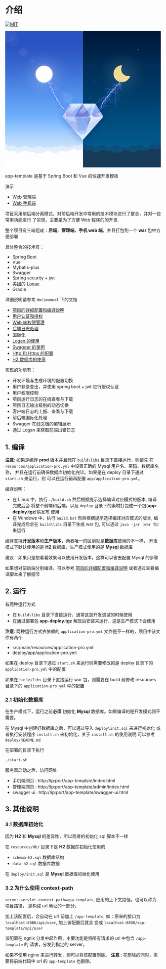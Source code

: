 # 介绍

[![MIT](https://img.shields.io/dub/l/vibe-d.svg?style=flat-square)](http://opensource.org/licenses/MIT)

![海报](./poster.jpg)

app-template 是基于 Spring Boot 和 Vue 的快速开发模板

演示

* [Web 管理端](http://47.105.79.88:8090/app-template/admin/index.html)
* [Web 手机端](http://47.105.79.88:8090/app-template/index.html)

项目采用前后端分离模式，对前后端开发中常用的技术模块进行了整合，并对一些常用功能进行
了实现，主要是为了方便 Web 程序的的开发.

整个项目有三端组成：**后端**，**管理端**，**手机 web 端**，并且打包到一个 **war** 包中方便部署

具体整合的技术有：

* Spring Boot
* Vue
* Mybatis-plus
* Swagger
* Spring security + jwt
* 美团的 [Logan](https://github.com/Meituan-Dianping/Logan)
* Gradle

详细说明请参考 `doc\manual` 下的文档

* [项目的详细配置和编译说明](./doc/manual/项目配置.md)
* [用户认证和授权](./doc/manual/用户认证和授权(用户名和密码).md)
* [Web 端权限管理](./doc/manual/权限管理.md)
* [后端日志处理](./doc/manual/日志.md)
* [国际化](./doc/manual/国际化.md)
* [Logan 的使用](./doc/manual/logan.md)
* [Swagger 的使用](./doc/manual/swagger.md)
* [Http 和 Https 的配置](./doc/manual/http和https.md)
* [H2 数据库的使用](./doc/manual/h2数据库.md)

实现的功能有：

* 开发环境与生成环境的配置切换
* 用户登录登出，并使用 spring boot + jwt 进行授权认证
* 用户权限控制
* 项目运行日志的在线查看与下载
* 项目日志输出级别的动态切换
* 客户端日志的上报、查看与下载
* 前后端国际化处理
* Swagger 在线文档的编辑展示
* 通过 Logan 来获取前端出错日志

## 1. 编译

**注意**: 如果是编译 **prod** 版本并且想在 `build\libs` 目录下直接运行，则请先
在 `resources/application-pro.yml` 中设置正确的 Mysql 用户名、密码、数据库名称，
并且在运行前确保数据库初始化完毕。如果是在 deploy 目录下通过 `start.sh` 来运行，则
可以在运行前再配置 `app/application-pro.yml`。

编译说明：

* 在 Linux 中，执行 `./build.sh` 然后根据提示选择编译对应模式的版本, 编译完成后会
将整个前端和后端，以及 `deploy` 目录下的素材打包成一个包(**app-deploy.tgz**)供发布
使用
* 在 Windows 中，执行 `build.bat` 然后根据提示选择编译对应模式的版本, 编译完成后会在
`build\libs` 目录下生成 war 包, 可以通过 `java -jar [war 包]` 来运行

编译支持**开发版本**和**生产版本**，两者唯一的区别就是**数据库**使用的不一样，
开发模式下默认使用的是 **H2** 数据库，生产模式使用的是 **Mysql** 数据库

建议：如果只是想看看效果可以使用开发版本，这样可以省去配置 Mysql 的步骤

如果想对前后端分别编译，可以参考 [项目的详细配置和编译说明](./doc/manual/项目配置.md)
或者通过查看编译脚本来了解细节

## 2. 运行

有两种运行方式

* 在 `build\libs` 目录下直接运行，通常这是开发调试的时候使用
* 在通过部署包 **app-deploy.tgz** 解压后安装来运行，这是生产模式下会使用

**注意**: 两种运行方式衣依赖的 `application-pro.yml` 文件是不一样的，项目中该文件有两个

* src/main/resources/application-pro.yml
* deploy/app/application-pro.yml

如果在 deploy 目录下通过 `start.sh` 来运行则需要修改的是 deploy 目录下的
`application-pro.yml` 中的配置

如果在 `build/libs` 目录下直接运行 war 包，则需要在 build 前修改 resources 目录下的
`application-pro.yml` 中的配置

### 2.1 初始化数据库

在生产模式下，运行之前**必须** 初始化 **Mysql** 数据库。如果编译的是开发模式则不需要。

在 Mysql 中创建好数据库之后，可以通过导入 `deploy\init.sql` 来进行初始化
或者执行安装程序 `install.sh` 来初始化，关于 `install.sh` 的使用说明
可以参考 `deploy/README.md`

在部署的目录下执行

```sh
./start.sh
```

服务器启动之后，访问网址

* 手机端网页 : http://ip:port/app-template/index.html
* 管理端网页 : http://ip:port/app-template/admin/index.html
* swagger ui : http://ip:port/app-template/swagger-ui.html

## 3. 其他说明

### 3.1 数据库初始化

因为 **H2** 和 **Mysql** 的差异性，所以两者的初始化 sql 脚本不一样

在 `resources/db/` 目录下是 **H2** 数据库初始化使用的

* `schema-h2.sql` 数据库结构
* `data-h2.sql` 数据库数据

在 `deploy/init.sql` 是 **Mysql** 数据库初始化使用

### 3.2 为什么使用 context-path

`server.servlet.context-path=app-template`, 应用的上下文路径，也可以称为项目路径，
是构成 url 地址的一部分。

加上该配置后，会自动在 url 前加上 `/app-template`, 如：原来的接口为
 `localhost:8080/api/user`, 加上该配置后就会
 变成 `localhost:8080/app-template/api/user`

该配置在 ngnix 分发中起作用，主要功能是将所有请求的 url 中包含 `/app-template` 的
请求，分发到指定的 server。

如果不使用 nginx 来进行转发，则可以将该配置删除。
**注意** : 在删除的同时，需要将前端代码中 url 的 `app-template` 也删除。
